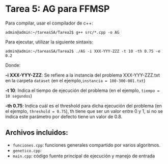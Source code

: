 # Tarea 5: AG para FFMSP


Para compilar, usar el compilador de c++:

```console
admin@admin:~/tareasSA/Tarea2$ g++ src/*.cpp -o AG
```

Para ejecutar, utilizar la siguiente sintaxis:

```console
admin@admin:~/tareasSA/Tarea2$ ./AG -i XXX-YYY-ZZZ -t 10 -th 0.75 -e 0.2
```

Donde:

**-i XXX-YYY-ZZZ**: Se refiere a la instancia del problema XXX-YYY-ZZZ.txt en la carpeta `dataset` (en el ejemplo,`instancia = 100-300-001.txt`)

**-t 10**: Indica el tiempo de ejecución del problema (en el ejemplo, `tiempo = 10 segundos`)

**-th 0.75**: Indica cuál es el threshold para dicha ejecución del problema (en el ejemplo, `threshold = 0.75`), th tiene que ser un valor entre 0 y 1, si no se indica este parámetro por defecto tiene un valor de 0.8.

## Archivos incluidos:
- `funciones.cpp`: funciones generales compartido por varios algoritmos.
- `genetico.cpp`: 
- `main.cpp`: código fuente principal de ejecución y manejo de entrada